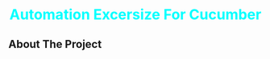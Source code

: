  <h1 align=center style="color:aqua" >Automation Excersize For Cucumber  </h1>
 
 <h2> About The Project </h2> 
 
 <p></p>
 
 
 
 
 
